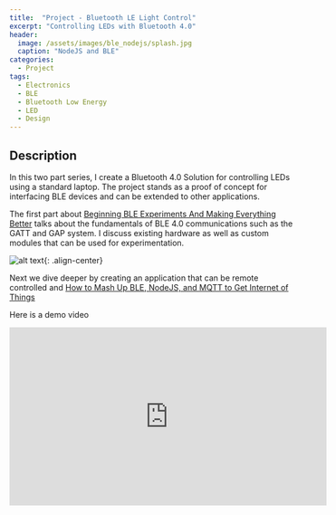 ```yaml
---
title:  "Project - Bluetooth LE Light Control"
excerpt: "Controlling LEDs with Bluetooth 4.0"
header:
  image: /assets/images/ble_nodejs/splash.jpg
  caption: "NodeJS and BLE"
categories:
  - Project
tags:
  - Electronics
  - BLE
  - Bluetooth Low Energy
  - LED
  - Design
---
```


## Description

In this two part series, I create a Bluetooth 4.0 Solution for controlling LEDs using a standard laptop. The project stands as a proof of concept for interfacing BLE devices and can be extended to other applications.

The first part about [Beginning BLE Experiments And Making Everything Better](https://hackaday.com/2018/08/03/beginning-ble-experiments-and-making-everything-better/) talks about the fundamentals of BLE 4.0 communications such as the GATT and GAP system. I discuss existing hardware as well as custom modules that can be used for experimentation. 

![alt text](/assets/images/ble_nodejs/basics.gif){: .align-center}

Next we dive deeper by creating an application that can be remote controlled and [How to Mash Up BLE, NodeJS, and MQTT to Get Internet of Things](https://hackaday.com/2018/08/24/how-to-mash-up-ble-nodejs-and-mqtt-to-get-internet-of-things/)

Here is a demo video

<iframe width="560" height="315" src="https://www.youtube.com/embed/4mUCVHZFVtU" frameborder="0" allowfullscreen></iframe>


